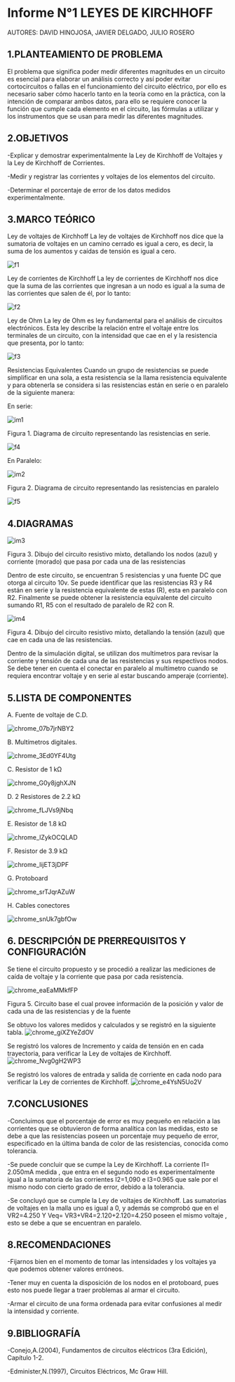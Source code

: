 # Informe N°1 LEYES DE KIRCHHOFF 

AUTORES: DAVID HINOJOSA,
         JAVIER DELGADO,
         JULIO ROSERO
	 
## 1.PLANTEAMIENTO DE PROBLEMA

El problema que significa poder medir diferentes magnitudes en un circuito es esencial para elaborar un análisis correcto y así poder evitar cortocircuitos o fallas en el funcionamiento del circuito eléctrico, por ello es necesario saber cómo hacerlo tanto en la teoría como en la práctica, con la intención de comparar ambos datos, para ello se requiere conocer la función que cumple cada elemento en el circuito, las fórmulas a utilizar y los instrumentos que se usan para medir las diferentes magnitudes.

## 2.OBJETIVOS
-Explicar y demostrar experimentalmente la Ley de Kirchhoff de Voltajes y la Ley 
de Kirchhoff de Corrientes.

-Medir y registrar las corrientes y voltajes de los elementos del circuito.

-Determinar el porcentaje de error de los datos medidos experimentalmente.

## 3.MARCO TEÓRICO
Ley de voltajes de Kirchhoff
La ley de voltajes de Kirchhoff nos dice que la sumatoria de voltajes en un camino cerrado es igual a cero, es decir, la suma de los aumentos y caídas de tensión es igual a cero.

![f1](https://user-images.githubusercontent.com/64505672/83993005-c43e9880-a917-11ea-859c-14703f357ff0.PNG)

Ley de corrientes de Kirchhoff
La ley de corrientes de Kirchhoff nos dice que la suma de las corrientes que ingresan a un nodo es igual a la suma de las corrientes que salen de él, por lo tanto:

![f2](https://user-images.githubusercontent.com/64505672/83993125-2a2b2000-a918-11ea-8b56-c83c35777fd6.PNG)
                                  
Ley de Ohm 
La ley de Ohm es ley fundamental para el análisis de circuitos electrónicos. Esta ley describe la relación entre el voltaje entre los terminales de un circuito, con la intensidad que cae en el  y la resistencia que presenta, por lo tanto:

![f3](https://user-images.githubusercontent.com/64505672/83993163-48911b80-a918-11ea-9ea6-7c244d53a649.PNG)
                         
Resistencias Equivalentes
Cuando un grupo de resistencias se puede simplificar en una sola, a esta resistencia se la llama resistencia equivalente y para obtenerla se considera si las resistencias están en serie o en paralelo de la siguiente manera:

En serie:     
                
![im1](https://user-images.githubusercontent.com/64505672/83993222-75453300-a918-11ea-9bfc-39c5c2f004b7.PNG)

Figura 1. Diagrama de circuito representando las resistencias en serie.


![f4](https://user-images.githubusercontent.com/64505672/83993256-8ee67a80-a918-11ea-8e98-cfff4dec8deb.PNG)



En Paralelo:                   

![im2](https://user-images.githubusercontent.com/64505672/83993290-9c036980-a918-11ea-9d69-fa4e07c058f2.PNG)
 
Figura 2. Diagrama de circuito representando las resistencias en paralelo


![f5](https://user-images.githubusercontent.com/64505672/83993339-bdfcec00-a918-11ea-8626-0b9c2708ac61.PNG)

## 4.DIAGRAMAS


![im3](https://user-images.githubusercontent.com/64505672/83993355-c9501780-a918-11ea-8ec3-14f0ddcba32f.PNG)

Figura 3. Dibujo del circuito resistivo mixto, detallando los nodos (azul) y corriente (morado) 		que pasa por cada una de las resistencias

Dentro de este circuito, se encuentran 5 resistencias y una fuente DC que otorga al circuito 10v. Se puede identificar que las resistencias R3 y R4 están en serie y la resistencia equivalente de estas (R), esta en paralelo con R2. Finalmente se puede obtener la resistencia equivalente del circuito sumando R1, R5 con el resultado de paralelo de R2 con R.


![im4](https://user-images.githubusercontent.com/64505672/83993373-d8cf6080-a918-11ea-8989-89a5e190844a.PNG)


Figura 4. Dibujo del circuito resistivo mixto, detallando la tensión (azul) que cae en cada una de las resistencias.

Dentro de la simulación digital, se utilizan dos multímetros para revisar la corriente y tensión de cada una de las resistencias y sus respectivos nodos. Se debe tener en cuenta el conectar en paralelo al multímetro cuando se requiera encontrar voltaje y en serie al estar buscando amperaje (corriente).

## 5.LISTA DE COMPONENTES

A. Fuente de voltaje de C.D.

![chrome_07b7jrNBY2](https://user-images.githubusercontent.com/66037763/84103508-d3394f80-a9d8-11ea-861e-163c90ef5711.png)


B. Multímetros digitales.

![chrome_3Ed0YF4Utg](https://user-images.githubusercontent.com/66037763/84103516-df251180-a9d8-11ea-8ef0-96a79e7388c9.png)


C. Resistor de 1 kΩ

![chrome_G0y8jghXJN](https://user-images.githubusercontent.com/66037763/84103526-e8ae7980-a9d8-11ea-9c34-79ae873553b5.png)


D. 2 Resistores de 2.2 kΩ

![chrome_fLJVs9jNbq](https://user-images.githubusercontent.com/66037763/84103538-f2d07800-a9d8-11ea-8747-ba3cf24587e0.png)


E. Resistor de 1.8 kΩ

![chrome_lZykOCQLAD](https://user-images.githubusercontent.com/66037763/84103595-23b0ad00-a9d9-11ea-90fd-4d7a3a0c9261.png)


F. Resistor de 3.9 kΩ

![chrome_lijET3jDPF](https://user-images.githubusercontent.com/66037763/84103614-2e6b4200-a9d9-11ea-967d-cecef546d9ae.png)


G. Protoboard

![chrome_srTJqrAZuW](https://user-images.githubusercontent.com/66037763/84103622-39be6d80-a9d9-11ea-97a8-bc19d54bc35a.png)


H. Cables conectores

![chrome_snUk7gbfOw](https://user-images.githubusercontent.com/66037763/84103634-43e06c00-a9d9-11ea-8f20-a64a838ca2b3.png)



## 6. DESCRIPCIÓN DE PRERREQUISITOS Y CONFIGURACIÓN
Se tiene el circuito propuesto y se procedió a realizar las mediciones de caída de voltaje y la corriente que pasa por cada resistencia.

![chrome_eaEaMMkfFP](https://user-images.githubusercontent.com/66037763/84103939-0c25f400-a9da-11ea-83fc-4ec0120162cc.png)

Figura 5. Circuito base el cual provee información de la posición y valor de cada una de las resistencias y de la fuente

Se obtuvo los valores medidos y calculados y se registró en la siguiente tabla.
![chrome_giXZYeZdOV](https://user-images.githubusercontent.com/66037763/84104021-455e6400-a9da-11ea-81de-13c58f85c8ac.png)

Se registró los valores de Incremento y caída de tensión en en cada trayectoria, para verificar la Ley de voltajes de Kirchhoff.
![chrome_Nvg0gH2WP3](https://user-images.githubusercontent.com/66037763/84104036-4e4f3580-a9da-11ea-8c4b-eabecab391d4.png)

Se registró los valores de entrada y salida de corriente en cada nodo para verificar la Ley de corrientes de Kirchhoff.
![chrome_e4YsN5Uo2V](https://user-images.githubusercontent.com/66037763/84104053-56a77080-a9da-11ea-9df5-6b037f82a828.png)


## 7.CONCLUSIONES

-Concluimos que el  porcentaje de error es muy pequeño en relación a las corrientes que se obtuvieron de forma  analítica con las     medidas, esto se  debe a que las resistencias poseen un porcentaje muy pequeño de error, especificado en la última banda de color de   las resistencias, conocida como tolerancia.
 
-Se puede concluir que se cumpe la Ley de Kirchhoff.  La corriente I1= 2.050mA medida , que entra en el segundo nodo  es experimentalmente igual a la sumatoria de las corrientes  I2=1,090 e I3=0.965 que sale por el mismo nodo con cierto grado de error, debido a la tolerancia. 

-Se concluyó que se cumple la Ley de voltajes de Kirchhoff. Las sumatorias de voltajes en la malla uno es igual a 0, y además se comprobó que en el VR2=4.250 Y Veq= VR3+VR4=2.120+2.120=4.250 poseen el mismo voltaje , esto se debe a que se encuentran en paralelo.

## 8.RECOMENDACIONES

-Fijarnos bien en el momento de tomar las intensidades y los voltajes ya que podemos obtener valores erróneos.

-Tener muy en cuenta la disposición de los nodos en el protoboard, pues esto nos puede llegar a traer problemas al armar el circuito.

-Armar el circuito de una forma ordenada para evitar confusiones al medir la intensidad y corriente.

## 9.BIBLIOGRAFÍA

-Conejo,A.(2004), Fundamentos de circuitos eléctricos (3ra Edición), Capítulo 1-2.

-Edminister,N.(1997), Circuitos Eléctricos, Mc Graw Hill.



